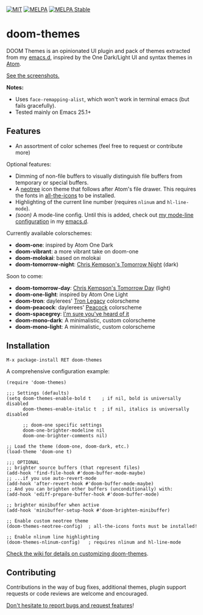 [![MIT](https://img.shields.io/badge/license-MIT-green.svg)](./LICENSE)
[![MELPA](http://melpa.org/packages/doom-themes-badge.svg)](http://melpa.org/#/doom-themes)
[![MELPA Stable](http://stable.melpa.org/packages/doom-themes-badge.svg)](http://stable.melpa.org/#/doom-themes)

# doom-themes

DOOM Themes is an opinionated UI plugin and pack of themes extracted from my
[emacs.d], inspired by the One Dark/Light UI and syntax themes
in [Atom](http://atom.io).

[See the screenshots.][screenshots]

**Notes:**

+ Uses `face-remapping-alist`, which won't work in terminal emacs (but fails
  gracefully).
+ Tested mainly on Emacs 25.1+

## Features

+ An assortment of color schemes (feel free to request or contribute more)

Optional features:
+ Dimming of non-file buffers to visually distinguish file buffers from
  temporary or special buffers.
+ A [neotree] icon theme that follows after Atom's file drawer. This requires
  the fonts in [all-the-icons] to be installed.
+ Highlighting of the current line number (requires `nlinum` and
  `hl-line-mode`).
+ _(soon)_ A mode-line config. Until this is added, check
  out [my mode-line configuration][mode-line] in my [emacs.d].

Currently available colorschemes:
+ **doom-one**: inspired by Atom One Dark
+ **doom-vibrant**: a more vibrant take on doom-one
+ **doom-molokai**: based on molokai
+ **doom-tomorrow-night**: [Chris Kempson's Tomorrow Night][tomorrow] (dark)

Soon to come:
+ **doom-tomorrow-day**: [Chris Kempson's Tomorrow Day][tomorrow] (light)
+ **doom-one-light**: inspired by Atom One Light
+ **doom-tron**: daylerees' [Tron Legacy][daylerees] colorscheme
+ **doom-peacock**: daylerees' [Peacock][daylerees] colorscheme
+ **doom-spacegrey**: [I'm sure you've heard of it][spacegrey]
+ **doom-mono-dark**: A minimalistic, custom colorscheme
+ **doom-mono-light**: A minimalistic, custom colorscheme

## Installation

`M-x package-install RET doom-themes`

A comprehensive configuration example:

```emacs-lisp
(require 'doom-themes)

;;; Settings (defaults)
(setq doom-themes-enable-bold t    ; if nil, bold is universally disabled
      doom-themes-enable-italic t  ; if nil, italics is universally disabled

      ;; doom-one specific settings
      doom-one-brighter-modeline nil
      doom-one-brighter-comments nil)

;; Load the theme (doom-one, doom-dark, etc.)
(load-theme 'doom-one t)

;;; OPTIONAL
;; brighter source buffers (that represent files)
(add-hook 'find-file-hook #'doom-buffer-mode-maybe)
;; ...if you use auto-revert-mode
(add-hook 'after-revert-hook #'doom-buffer-mode-maybe)
;; And you can brighten other buffers (unconditionally) with:
(add-hook 'ediff-prepare-buffer-hook #'doom-buffer-mode)

;; brighter minibuffer when active
(add-hook 'minibuffer-setup-hook #'doom-brighten-minibuffer)

;; Enable custom neotree theme
(doom-themes-neotree-config)  ; all-the-icons fonts must be installed!

;; Enable nlinum line highlighting
(doom-themes-nlinum-config)   ; requires nlinum and hl-line-mode
```

[Check the wiki for details on customizing doom-themes][wiki].

## Contributing

Contributions in the way of bug fixes, additional themes, plugin support
requests or code reviews are welcome and encouraged.

[Don't hesitate to report bugs and request features][issues]!


[all-the-icons]: https://github.com/domtronn/all-the-icons.el
[config]: https://github.com/hlissner/.emacs.d/tree/master/modules/ui/doom-modeline
[daylerees]: http://daylerees.github.io/
[emacs.d]: https://github.com/hlissner/.emacs.d
[issues]: https://github.com/hlissner/emacs-doom-theme/issues
[mode-line]: https://github.com/hlissner/.emacs.d/blob/master/modules/ui/doom-modeline/config.el
[neotree]: https://github.com/jaypei/emacs-neotree
[screenshots]: https://github.com/hlissner/emacs-doom-theme/tree/screenshots
[spacegrey]: http://kkga.github.io/spacegray/
[tomorrow]: https://github.com/ChrisKempson/Tomorrow-Theme
[wiki]: https://github.com/hlissner/emacs-doom-theme/wiki
